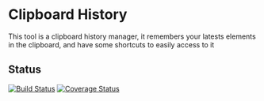 # Clipboard History

This tool is a clipboard history manager, it remembers your latests elements in the clipboard, and have some shortcuts to easily access to it

## Status
[![Build Status](https://travis-ci.org/Dracks/clipboard-history.svg?branch=master)](https://travis-ci.org/Dracks/clipboard-history)
[![Coverage Status](https://coveralls.io/repos/github/Dracks/clipboard-history/badge.svg?branch=master)](https://coveralls.io/github/Dracks/clipboard-history?branch=master)

